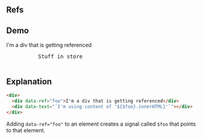 ## Refs

## Demo

<div>
     <div data-ref="foo">I'm a div that is getting referenced</div>
     <pre
          class=""
          data-text="JSON.stringify(ctx.store(),null,2)"
     >
          Stuff in store
     </pre>
     <div data-text="`I'm using content of '${$foo}.innerHTML}'`"></div>
</div>

## Explanation

```html
<div>
  <div data-ref="foo">I'm a div that is getting referenced</div>
  <div data-text="`I'm using content of '${$foo}.innerHTML}'`"></div>
</div>
```

Adding `data-ref="foo"` to an element creates a signal called `$foo` that points to that element.
